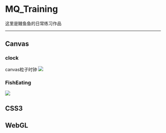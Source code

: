 # MQ_Training
这里是鳗鱼鱼的日常练习作品

---
## Canvas
### clock
canvas粒子时钟
![](http://mq-github.oss-cn-shanghai.aliyuncs.com/MQ_clock.png)

### FishEating
![](http://mq-github.oss-cn-shanghai.aliyuncs.com/C1C85BB5-A21F-46C7-A2F1-461D30AF32ED.png)
## CSS3
## WebGL
